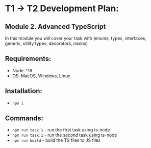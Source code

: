 # T1 → T2 Development Plan:
## Module 2. Advanced TypeScript

In this module you will cover your task with (enums, types, interfaces, generic, utility types, decorators, mixins)

## Requirements:

- Node: ^18
- OS: MacOS, Windows, Linux

## Installation:

- `npm i`

## Commands:

- `npm run task:1` - run the first task using ts-node
- `npm run task:1` - run the second task using ts-node
- `npm run build` - build the TS files to JS files
